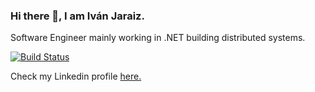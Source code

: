 ### Hi there 👋, I am Iván Jaraiz. 
Software Engineer mainly working in .NET building distributed systems. 

[![Build Status](https://travis-ci.org/joemccann/dillinger.svg?branch=master)](https://travis-ci.org/joemccann/dillinger)

Check my Linkedin profile [here.](https://www.linkedin.com/in/ivanjaraizmateo/)
<!--
**IJM22/IJM22** is a ✨ _special_ ✨ repository because its `README.md` (this file) appears on your GitHub profile.

Here are some ideas to get you started:

- 🔭 I’m currently working on ...
- 🌱 I’m currently learning ...
- 👯 I’m looking to collaborate on ...
- 🤔 I’m looking for help with ...
- 💬 Ask me about ...
- 📫 How to reach me: ...
- 😄 Pronouns: ...
- ⚡ Fun fact: ...
-->
